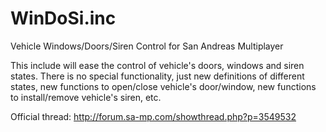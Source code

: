 # WinDoSi.inc
Vehicle Windows/Doors/Siren Control for San Andreas Multiplayer

This include will ease the control of vehicle's doors, windows and siren states. There is no special functionality, just new definitions of different states, new functions to open/close vehicle's door/window, new functions to install/remove vehicle's siren, etc.

Official thread: http://forum.sa-mp.com/showthread.php?p=3549532
